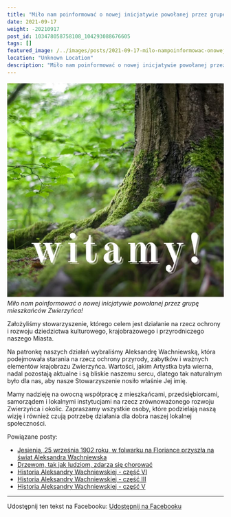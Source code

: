 ```yaml
---
title: "Miło nam poinformować o nowej inicjatywie powołanej przez grupę mieszkańców Zwierzyńca!"
date: 2021-09-17
weight: -20210917
post_id: 103478058758108_104293088676605
tags: []
featured_image: /../images/posts/2021-09-17-milo-nampoinformowac-onowej-inicjatywie-powolanej.jpg
location: "Unknown Location"
description: "Miło nam poinformować o nowej inicjatywie powołanej przez grupę mieszkańców Zwierzyńca!..."
---
```


![Miło nam poinformować o nowej inicjatywie powołanej przez grupę mieszkańców Zwierzyńca!](/images/posts/2021-09-17-milo-nampoinformowac-onowej-inicjatywie-powolanej.jpg)
*Miło nam poinformować o nowej inicjatywie powołanej przez grupę mieszkańców Zwierzyńca!*

Założyliśmy stowarzyszenie, którego celem jest działanie na rzecz ochrony i rozwoju dziedzictwa kulturowego, krajobrazowego i przyrodniczego naszego Miasta.

Na patronkę naszych działań wybraliśmy Aleksandrę Wachniewską, która podejmowała starania na rzecz ochrony przyrody, zabytków i ważnych elementów krajobrazu Zwierzyńca. Wartości, jakim Artystka była wierna, nadal pozostają aktualne i są bliskie naszemu sercu, dlatego tak naturalnym było dla nas, aby nasze Stowarzyszenie nosiło właśnie Jej imię.

Mamy nadzieję na owocną współpracę z mieszkańcami, przedsiębiorcami, samorządem i lokalnymi instytucjami na rzecz zrównoważonego rozwoju Zwierzyńca i okolic. Zapraszamy wszystkie osoby, które podzielają naszą wizję i również czują potrzebę działania dla dobra naszej lokalnej społeczności.

Powiązane posty:
- [Jesienią, 25 września 1902 roku, w folwarku na Floriance przyszła na świat Aleksandra Wachniewska](/posts/jesienia-25-wrzesnia-1902-roku-w-folwarku)
- [Drzewom, tak jak ludziom, zdarza się chorować](/posts/drzewom-tak-jak-ludziom-zdarza-sie-chorowac)
- [Historia Aleksandry Wachniewskiej - część VI](/posts/historia-aleksandry-wachniewskiej-czesc-vi)
- [Historia Aleksandry Wachniewskiej - część III](/posts/historia-aleksandry-wachniewskiej-czesc-iii)
- [Historia Aleksandry Wachniewskiej - część V](/posts/historia-aleksandry-wachniewskiej-czesc-v)


---

Udostępnij ten tekst na Facebooku:
[Udostępnij na Facebooku](https://www.facebook.com/sharer/sharer.php?u=https://stowarzyszeniewachniewskiej.pl/posts/milo-nampoinformowac-onowej-inicjatywie-powolanej)

<script type="application/ld+json">
{
  "@context": "https://schema.org",
  "@type": "BlogPosting",
  "headline": "Miło nam poinformować o nowej inicjatywie powołanej przez grupę mieszkańców Zwierzyńca!",
  "datePublished": "2021-09-17",
  "dateModified": "2021-09-17",
  "author": {
    "@type": "Organization",
    "name": "Stowarzyszenie im. Aleksandry Wachniewskiej"
  },
  "publisher": {
    "@type": "Organization",
    "name": "Stowarzyszenie im. Aleksandry Wachniewskiej",
    "logo": {
      "@type": "ImageObject",
      "url": "https://stowarzyszeniewachniewskiej.pl/images/logo/logo.svg"
    }
  },
  "mainEntityOfPage": {
    "@type": "WebPage",
    "@id": "https://stowarzyszeniewachniewskiej.pl/posts/milo-nampoinformowac-onowej-inicjatywie-powolanej"
  },
  "image": {
    "@type": "ImageObject",
    "url": "https://stowarzyszeniewachniewskiej.pl//images/posts/2021-09-17-milo-nampoinformowac-onowej-inicjatywie-powolanej.jpg"
  },
  "articleSection": "Dziedzictwo Kulturowe i Zabytki",
  "keywords": "[]",
  "wordCount": 100,
  "articleBody": "Założyliśmy stowarzyszenie, którego celem jest działanie na rzecz ochrony i rozwoju dziedzictwa kulturowego, krajobrazowego i przyrodniczego naszego Miasta.\n\nNa patronkę naszych działań wybraliśmy Aleksandrę Wachniewską, która podejmowała starania na rzecz ochrony przyrody, zabytków i ważnych elementów krajobrazu Zwierzyńca. Wartości, jakim Artystka była wierna, nadal pozostają aktualne i są bliskie naszemu sercu, dlatego tak naturalnym było dla nas, aby nasze Stowarzyszenie nosiło właśnie Jej imię.\n\nMamy nadzieję na owocną współpracę z mieszkańcami, przedsiębiorcami, samorządem i lokalnymi instytucjami na rzecz zrównoważonego rozwoju Zwierzyńca i okolic. Zapraszamy wszystkie osoby, które podzielają naszą wizję i również czują potrzebę działania dla dobra naszej lokalnej społeczności.",
  "description": "Miło nam poinformować o nowej inicjatywie powołanej przez grupę mieszkańców Zwierzyńca!...",
  "copyrightHolder": null
}
</script>
<script type="application/ld+json">
{
  "@context": "https://schema.org",
  "@type": "BreadcrumbList",
  "itemListElement": [
    {
      "@type": "ListItem",
      "position": 1,
      "name": "Home",
      "item": "https://stowarzyszeniewachniewskiej.pl"
    },
    {
      "@type": "ListItem",
      "position": 2,
      "name": "posts",
      "item": "https://stowarzyszeniewachniewskiej.pl/posts"
    },
    {
      "@type": "ListItem",
      "position": 3,
      "name": "Miło nam poinformować o nowej inicjatywie powołanej przez grupę mieszkańców Zwierzyńca!",
      "item": "https://stowarzyszeniewachniewskiej.pl/posts/milo-nampoinformowac-onowej-inicjatywie-powolanej"
    }
  ]
}
</script>
